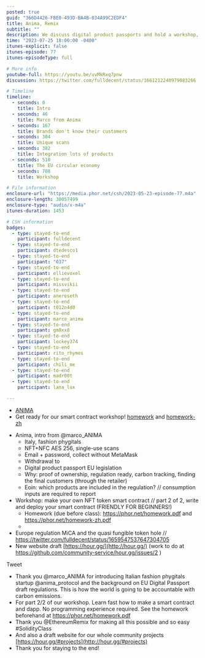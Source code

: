 ```yaml
---
posted: true
guid: "366D4426-FBE0-493D-BA4B-034A99C2EDF4"
title: Anima, Remix
subtitle: ""
description: We discuss digital product passports and hold a workshop, write and launch their first smart contracts together. Thank you to @marco_ANIMA for introducing the Italian fashion phygitals startup @anima_protocol and the background on EU Digital Passport draft regulations. This is how the world is going to be accountable with carbon emissions. 
time: "2023-07-25 18:00:00 -0400"
itunes-explicit: false
itunes-episode: 77
itunes-episodeType: full

# More info
youtube-full: https://youtu.be/uvMkRxq7pnw
discussion: https://twitter.com/fulldecent/status/1661212240979083266

# Timeline
timeline:
  - seconds: 0
    title: Intro
  - seconds: 46
    title: Marco from Anima
  - seconds: 167
    title: Brands don't know their customers
  - seconds: 304
    title: Unique scans
  - seconds: 382
    title: Integration lots of products
  - seconds: 510
    title: The EU circular economy
  - seconds: 708
    title: Workshop

# File information
enclosure-url: "https://media.phor.net/csh/2023-05-23-episode-77.m4a"
enclosure-length: 30057499
enclosure-type: "audio/x-m4a"
itunes-duration: 1453

# CSH information
badges:
  - type: stayed-to-end
    participant: fulldecent
  - type: stayed-to-end
    participant: dtedesco1
  - type: stayed-to-end
    participant: "037"
  - type: stayed-to-end
    participant: ellievoxel
  - type: stayed-to-end
    participant: missvikii
  - type: stayed-to-end
    participant: anereseth
  - type: stayed-to-end
    participant: t012n4d0
  - type: stayed-to-end
    participant: marco_anima
  - type: stayed-to-end
    participant: gm8xx8
  - type: stayed-to-end
    participant: lockey374
  - type: stayed-to-end
    participant: rito_rhymes
  - type: stayed-to-end
    participant: chili_me
  - type: stayed-to-end
    participant: madr00t
  - type: stayed-to-end
    participant: lana_lux

---
```


- [ANIMA](https://twitter.com/marco_ANIMA)
- Get ready for our smart contract workshop! [homework](https://phor.net/homework.pdf) and [homework-zh](https://phor.net/homework-zh.pdf)

<!--end of quick notes-->

- Anima, intro from @marco_ANIMA
  - Italy, fashion phygitals
  - NFT+NFC AES 256, single-use scans
  - Email + password, collect without MetaMask
  - Withdrawal to 
  - Digital product passport EU legislation
  - Why: proof of ownership, regulation ready, carbon tracking, finding the final customers (through the retailer)
  - Eoin: which products are included in the regulation? // consumption inputs are required to report
- Workshop: make your own NFT token smart contract // part 2 of 2, write and deploy your smart contract (FRIENDLY FOR BEGINNERS!)
  - Homework (due before class): https://phor.net/homework.pdf and https://phor.net/homework-zh.pdf 
  - 
- Europe regulation MiCA and the quasi fungible token hole // https://twitter.com/fulldecent/status/1659547537647304705
- New website draft [https://hour.gg/](http://hour.gg/) (work to do at https://github.com/community-service/hour.gg/issues/2 )

Tweet

- Thank you @marco_ANIMA for introducing Italian fashion phygitals startup @anima_protocol and the background on EU Digital Passport draft regulations. This is how the world is going to be accountable with carbon emissions.
- For part 2/2 of our workshop. Learn fast how to make a smart contract and dapp. No programming experience required. See the homework beforehand at https://phor.net/homework.pdf
- Thank you @EthereumRemix for making all this possible and so easy #SolidityClass
- And also a draft website for our whole community projects [https://hour.gg/#projects](http://hour.gg/#projects)
- Thank you for staying to the end!